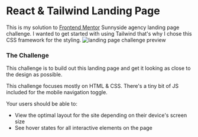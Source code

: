 # React & Tailwind Landing Page

This is my solution to [Frontend Mentor](https://www.frontendmentor.io) Sunnyside agency landing page challenge. I wanted to get started with using Tailwind that's why I chose this CSS framework for the styling.
<img src="https://github.com/cheorodio/react-tailwind-landing-page/assets/121162907/e1c032d9-1eef-431a-ac2f-c4b5c301c6ce" alt="landing page challenge preview"/>

### The Challenge

This challenge is to build out this landing page and get it looking as close to the design as possible.

This challenge focuses mostly on HTML & CSS. There's a tiny bit of JS included for the mobile navigation toggle.

Your users should be able to:

- View the optimal layout for the site depending on their device's screen size
- See hover states for all interactive elements on the page
